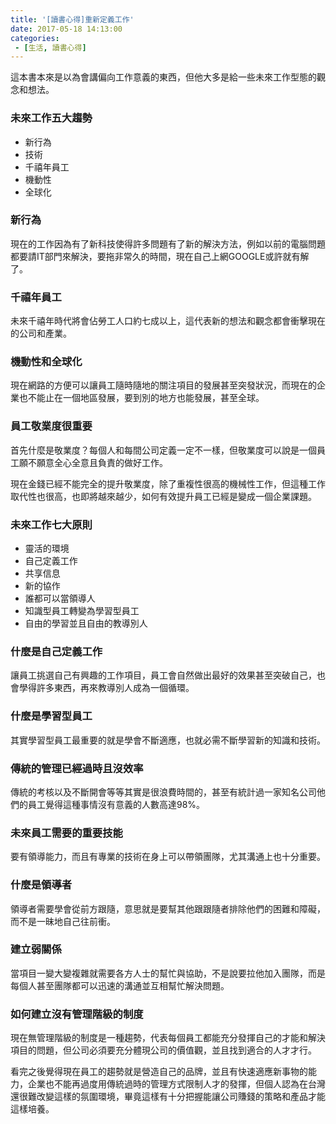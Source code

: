 ```yaml
---
title: '[讀書心得]重新定義工作'
date: 2017-05-18 14:13:00
categories:
 - [生活, 讀書心得]
---
```

這本書本來是以為會講偏向工作意義的東西，但他大多是給一些未來工作型態的觀念和想法。

### 未來工作五大趨勢
- 新行為
- 技術
- 千禧年員工
- 機動性
- 全球化

### 新行為
現在的工作因為有了新科技使得許多問題有了新的解決方法，例如以前的電腦問題都要請IT部門來解決，要拖非常久的時間，現在自己上網GOOGLE或許就有解了。

### 千禧年員工
未來千禧年時代將會佔勞工人口約七成以上，這代表新的想法和觀念都會衝擊現在的公司和產業。

### 機動性和全球化
現在網路的方便可以讓員工隨時隨地的關注項目的發展甚至突發狀況，而現在的企業也不能止在一個地區發展，要到別的地方也能發展，甚至全球。

### 員工敬業度很重要
首先什麼是敬業度？每個人和每間公司定義一定不一樣，但敬業度可以說是一個員工願不願意全心全意且負責的做好工作。

現在金錢已經不能完全的提升敬業度，除了重複性很高的機械性工作，但這種工作取代性也很高，也即將越來越少，如何有效提升員工已經是變成一個企業課題。

### 未來工作七大原則
- 靈活的環境
- 自己定義工作
- 共享信息
- 新的協作
- 誰都可以當領導人
- 知識型員工轉變為學習型員工
- 自由的學習並且自由的教導別人

### 什麼是自己定義工作
讓員工挑選自己有興趣的工作項目，員工會自然做出最好的效果甚至突破自己，也會學得許多東西，再來教導別人成為一個循環。

### 什麼是學習型員工
其實學習型員工最重要的就是學會不斷適應，也就必需不斷學習新的知識和技術。

### 傳統的管理已經過時且沒效率
傳統的考核以及不斷開會等等其實是很浪費時間的，甚至有統計過一家知名公司他們的員工覺得這種事情沒有意義的人數高達98%。

### 未來員工需要的重要技能
要有領導能力，而且有專業的技術在身上可以帶領團隊，尤其溝通上也十分重要。

### 什麼是領導者
領導者需要學會從前方跟隨，意思就是要幫其他跟跟隨者排除他們的困難和障礙，而不是一昧地自己往前衝。

### 建立弱關係
當項目一變大變複雜就需要各方人士的幫忙與協助，不是說要拉他加入團隊，而是每個人甚至團隊都可以迅速的溝通並互相幫忙解決問題。

### 如何建立沒有管理階級的制度
現在無管理階級的制度是一種趨勢，代表每個員工都能充分發揮自己的才能和解決項目的問題，但公司必須要充分體現公司的價值觀，並且找到適合的人才才行。


看完之後覺得現在員工的趨勢就是營造自己的品牌，並且有快速適應新事物的能力，企業也不能再過度用傳統過時的管理方式限制人才的發揮，但個人認為在台灣還很難改變這樣的氛圍環境，畢竟這樣有十分把握能讓公司賺錢的策略和產品才能這樣培養。
